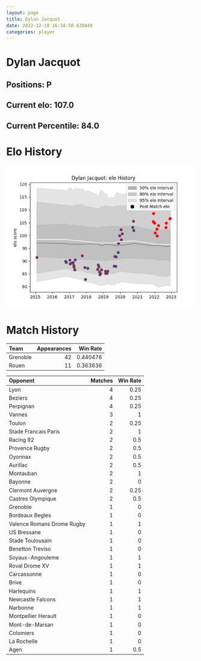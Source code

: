 ```yaml
---  
layout: page  
title: Dylan Jacquot  
date: 2022-12-18 16:34:50.638449  
categories: player  
---
```

# Dylan Jacquot

## Positions: P

## Current elo: 107.0

## Current Percentile: 84.0

# Elo History


![elo history](history_DylanJacquot.png)
# Match History


| Team     |   Appearances |   Win Rate |
|:---------|--------------:|-----------:|
| Grenoble |            42 |   0.440476 |
| Rouen    |            11 |   0.363636 |

| Opponent                   |   Matches |   Win Rate |
|:---------------------------|----------:|-----------:|
| Lyon                       |         4 |       0.25 |
| Beziers                    |         4 |       0.25 |
| Perpignan                  |         4 |       0.25 |
| Vannes                     |         3 |       1    |
| Toulon                     |         2 |       0.25 |
| Stade Francais Paris       |         2 |       1    |
| Racing 92                  |         2 |       0.5  |
| Provence Rugby             |         2 |       0.5  |
| Oyonnax                    |         2 |       0.5  |
| Aurillac                   |         2 |       0.5  |
| Montauban                  |         2 |       1    |
| Bayonne                    |         2 |       0    |
| Clermont Auvergne          |         2 |       0.25 |
| Castres Olympique          |         2 |       0.5  |
| Grenoble                   |         1 |       0    |
| Bordeaux Begles            |         1 |       0    |
| Valence Romans Drome Rugby |         1 |       1    |
| US Bressane                |         1 |       0    |
| Stade Toulousain           |         1 |       0    |
| Benetton Treviso           |         1 |       0    |
| Soyaux-Angouleme           |         1 |       1    |
| Roval Drome XV             |         1 |       1    |
| Carcassonne                |         1 |       0    |
| Brive                      |         1 |       0    |
| Harlequins                 |         1 |       1    |
| Newcastle Falcons          |         1 |       1    |
| Narbonne                   |         1 |       1    |
| Montpellier Herault        |         1 |       0    |
| Mont-de-Marsan             |         1 |       0    |
| Colomiers                  |         1 |       0    |
| La Rochelle                |         1 |       0    |
| Agen                       |         1 |       0.5  |